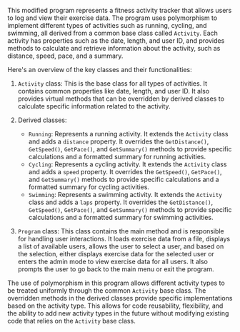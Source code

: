 This modified program represents a fitness activity tracker that allows users to log and view their exercise data. The program uses polymorphism to implement different types of activities such as running, cycling, and swimming, all derived from a common base class called `Activity`. Each activity has properties such as the date, length, and user ID, and provides methods to calculate and retrieve information about the activity, such as distance, speed, pace, and a summary.

Here's an overview of the key classes and their functionalities:

1. `Activity` class: This is the base class for all types of activities. It contains common properties like date, length, and user ID. It also provides virtual methods that can be overridden by derived classes to calculate specific information related to the activity.

2. Derived classes:
   - `Running`: Represents a running activity. It extends the `Activity` class and adds a `distance` property. It overrides the `GetDistance()`, `GetSpeed()`, `GetPace()`, and `GetSummary()` methods to provide specific calculations and a formatted summary for running activities.
   - `Cycling`: Represents a cycling activity. It extends the `Activity` class and adds a `speed` property. It overrides the `GetSpeed()`, `GetPace()`, and `GetSummary()` methods to provide specific calculations and a formatted summary for cycling activities.
   - `Swimming`: Represents a swimming activity. It extends the `Activity` class and adds a `laps` property. It overrides the `GetDistance()`, `GetSpeed()`, `GetPace()`, and `GetSummary()` methods to provide specific calculations and a formatted summary for swimming activities.

3. `Program` class: This class contains the main method and is responsible for handling user interactions. It loads exercise data from a file, displays a list of available users, allows the user to select a user, and based on the selection, either displays exercise data for the selected user or enters the admin mode to view exercise data for all users. It also prompts the user to go back to the main menu or exit the program.

The use of polymorphism in this program allows different activity types to be treated uniformly through the common `Activity` base class. The overridden methods in the derived classes provide specific implementations based on the activity type. This allows for code reusability, flexibility, and the ability to add new activity types in the future without modifying existing code that relies on the `Activity` base class.
